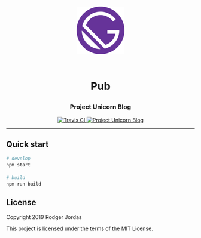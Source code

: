 <h1 align="center">

<br>

<img src="./src/images/gatsby-icon.png" alt="Pub" width="128">

<br>
<br>

Pub

</h1>

<h3 align="center">Project Unicorn Blog</h3>

<p align="center">
  <a href="https://travis-ci.org/rmjordas/pub">
    <img src="https://travis-ci.org/rmjordas/pub.svg" alt="Travis CI">
  </a>

  <a href="https://rmjordas.github.io/pub">
    <img src="https://img.shields.io/badge/website-https://rmjordas.github.io/pub-blue.svg" alt="Project Unicorn Blog">
  </a>
</p>

<hr />

## Quick start

```bash
# develop
npm start

# build
npm run build
```

## License

Copyright 2019 Rodger Jordas

This project is licensed under the terms of the MIT License.
